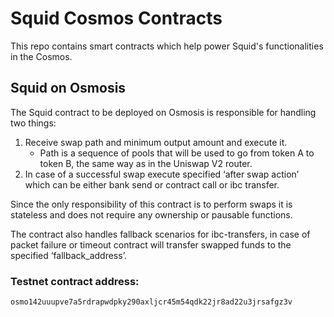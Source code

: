 # Squid Cosmos Contracts

This repo contains smart contracts which help power Squid's functionalities in the Cosmos. 

## Squid on Osmosis

The Squid contract to be deployed on Osmosis is responsible for handling two things:

1. Receive swap path and minimum output amount and execute it. 
    - Path is a sequence of pools that will be used to go from token A to token B, the same way as in the Uniswap V2 router.
2. In case of a successful swap execute specified ‘after swap action’ which can be either bank send or contract call or ibc transfer.

Since the only responsibility of this contract is to perform swaps it is stateless and does not require any ownership or pausable functions.

The contract also handles fallback scenarios for ibc-transfers, in case of packet failure or timeout contract will transfer swapped funds to the specified ‘fallback_address’.

### Testnet contract address:
```
osmo142uuupve7a5rdrapwdpky290axljcr45m54qdk22jr8ad22u3jrsafgz3v
```
